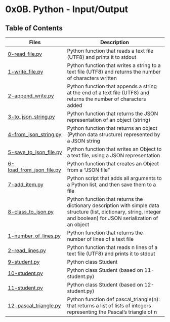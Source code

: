 # 0x0B. Python - Input/Output

## Table of Contents

Files | Description
----- | -----------
[0-read_file.py](./0-read_file.py) | Python function that reads a text file (UTF8) and prints it to stdout
[1-write_file.py](./1-write_file.py) | Python function that writes a string to a text file (UTF8) and returns the number of characters written
[2-append_write.py](./2-append_write.py) | Python function that appends a string at the end of a text file (UTF8) and returns the number of characters added
[3-to_json_string.py](./3-to_json_string.py) | Python function that returns the JSON representation of an object (string)
[4-from_json_string.py](./4-from_json_string.py) | Python function that returns an object (Python data structure) represented by a JSON string
[5-save_to_json_file.py](./5-save_to_json_file.py) | Python function that writes an Object to a text file, using a JSON representation
[6-load_from_json_file.py](./6-load_from_json_file.py) | Python function that creates an Object from a “JSON file”
[7-add_item.py](./7-add_item.py) | Python script that adds all arguments to a Python list, and then save them to a file
[8-class_to_json.py](./8-class_to_json.py) | Python function that returns the dictionary description with simple data structure (list, dictionary, string, integer and boolean) for JSON serialization of an object
[1-number_of_lines.py](./1-number_of_lines.py) | Python function that returns the number of lines of a text file
[2-read_lines.py](./2-read_lines.py) | Python function that reads n lines of a text file (UTF8) and prints it to stdout
[9-student.py](./9-student.py) | Python class Student
[10-student.py](./10-student.py) | Python class Student (based on 11-student.py)
[11-student.py](./11-student.py) | Python class Student (based on 12-student.py)
[12-pascal_triangle.py](./12-pascal_triangle.py) | Python function def pascal_triangle(n): that returns a list of lists of integers representing the Pascal’s triangle of n